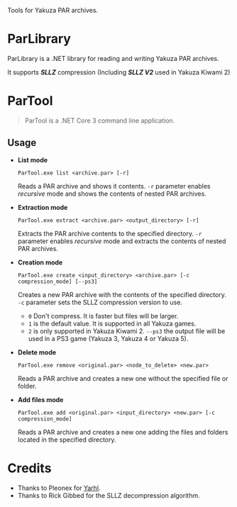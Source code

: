 Tools for Yakuza PAR archives.

# ParLibrary
ParLibrary is a .NET library for reading and writing Yakuza PAR archives.

It supports ***SLLZ*** compression (Including ***SLLZ V2*** used in Yakuza Kiwami 2)

# ParTool
> ParTool is a .NET Core 3 command line application.

## Usage
- **List mode**

  `ParTool.exe list <archive.par> [-r]`
  
  Reads a PAR archive and shows it contents.
  `-r` parameter enables *recursive* mode and shows the contents of nested PAR archives.
  
- **Extraction mode**

  `ParTool.exe extract <archive.par> <output_directory> [-r]`
  
  Extracts the PAR archive contents to the specified directory.
  `-r` parameter enables *recursive* mode and extracts the contents of nested PAR archives.
  
- **Creation mode**

  `ParTool.exe create <input_directory> <archive.par> [-c compression_mode] [--ps3]`
  
  Creates a new PAR archive with the contents of the specified directory.
  `-c` parameter sets the SLLZ compression version to use. 
    - `0` Don't compress. It is faster but files will be larger.
    - `1` is the default value. It is supported in all Yakuza games.
    - `2` is only supported in Yakuza Kiwami 2.
  `--ps3` the output file will be used in a PS3 game (Yakuza 3, Yakuza 4 or Yakuza 5).

- **Delete mode**

  `ParTool.exe remove <original.par> <node_to_delete> <new.par>`
  
  Reads a PAR archive and creates a new one without the specified file or folder.
  
- **Add files mode**

  `ParTool.exe add <original.par> <input_directory> <new.par> [-c compression_mode]`
  
  Reads a PAR archive and creates a new one adding the files and folders located in the specified directory.

# Credits
* Thanks to Pleonex for [Yarhl](https://scenegate.github.io/Yarhl/).
* Thanks to Rick Gibbed for the SLLZ decompression algorithm.